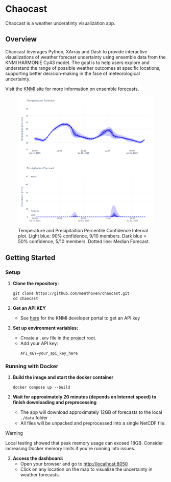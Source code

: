 # Chaocast
Chaocast is a weather unceratinty visualization app.

## Overview
Chaocast leverages Python, XArray and Dash to provide interactive visualizations of weather forecast uncertainty using ensemble data from the KNMI HARMONIE Cy43 model. The goal is to help users explore and understand the range of possible weather outcomes at specific locations, supporting better decision-making in the face of meteorological uncertainty.

Visit the [KNMI](https://www.knmidata.nl/open-data/harmonie#:~:text=KNMI%20gebruikt%20en%20mede-ontwikkelt,hoge%20resolutie%20op%20korte%20afstanden.) site for more information on ensemble forecasts.


<figure>
<img src="image.png" alt="alt text" width="500"/>
  <figcaption>Temperature and Precipitaition Percentile Confidence Interval plot. Light blue: 90% confidence, 9/10 members. Dark blue = 50% confidence, 5/10 members. Dotted line: Median Forecast.</figcaption>
</figure>




## Getting Started
### Setup
1. **Clone the repository:**
   ```
   git clone https://github.com/menthoven/chaocast.git
   cd chaocast
   ```

2. **Get an API KEY**
    - See [here](https://developer.dataplatform.knmi.nl/open-data-api) for the KNMI developer portal to get an API key
    

2. **Set up environment variables:**
   - Create a `.env` file in the project root.
   - Add your API key:
     ```
     API_KEY=your_api_key_here
     ```

### Running with Docker
1. **Build the image and start the docker container**
   ```
   docker compose up --build
   ```

2. **Wait for approximately 20 minutes (depends on Internet speed) to finish downloading and preprocessing**
    - The app will download approximately 12GB of forecasts to the local `./data` folder
    - All files will be unpacked and preprocessed into a single NetCDF file. 

> [!WARNING] 
> Local testing showed that peak memory usage can exceed 18GB. Consider increasing Docker memory limits if you're running into issues.


3. **Access the dashboard:**
   - Open your browser and go to [http://localhost:8050](http://localhost:8050)
   - Click on any location on the map to visualize the uncertainty in weather forecasts.